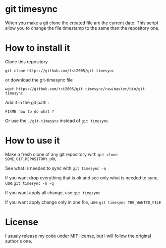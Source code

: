 git timesync
============

When you make a git clone the created file are the current date.
This script allow you to change the file timestamp to the same than the repository one.

How to install it
=================

Clone this repository
```
git clone https://github.com/tst2005/git-timesync
```
or download the git-timesync file
```
wget https://github.com/tst2005/git-timesync/raw/master/bin/git-timesync
```

Add it in the git path :

```
FIXME how to do what ?
```

Or use the `./git-timesync` instead of `git timesync`


How to use it
=============

Make a fresh clone of any git repository with `git clone SOME_GIT_REPOSITORY_URL`

See what is needed to sync with `git timesync -n`

If you want drop everything that is ok and see only what is needed to sync, use `git timesync -n -q`

If you want apply all change, use `git timesync`

If you want apply change only in one file, use `git timesync THE_WANTED_FILE`

License
=======

I usualy release my code under MIT license, but I will follow the original author's one.
